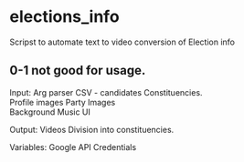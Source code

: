 # elections_info
Scripst to automate text to video conversion of Election info


## 0-1 not good for usage. 

Input: 
Arg parser 
CSV - candidates
Constituencies.  
Profile images 
Party Images  
Background
Music
UI


Output: 
Videos 
Division into constituencies.


Variables: 
Google API  Credentials 


